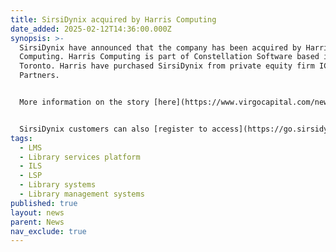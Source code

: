 ```yaml
---
title: SirsiDynix acquired by Harris Computing
date_added: 2025-02-12T14:36:00.000Z
synopsis: >-
  SirsiDynix have announced that the company has been acquired by Harris
  Computing. Harris Computing is part of Constellation Software based in
  Toronto. Harris have purchased SirsiDynix from private equity firm ICV
  Partners.


  More information on the story [here](https://www.virgocapital.com/news/sirsidynix-acquired-by-harris-computing)


  SirsiDynix customers can also [register to access](https://go.sirsidynix.com/2025-01-15-New-Ownership-Bright-Future-Harris-ComputerAcquiresSirsiDynix_WbrReg.html) an on demand webinar explaining the takeover and the proposed future of the company[](https://www.virgocapital.com/news/sirsidynix-acquired-by-harris-computing)
tags:
  - LMS
  - Library services platform
  - ILS
  - LSP
  - Library systems
  - Library management systems
published: true
layout: news
parent: News
nav_exclude: true
---
```

